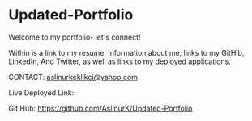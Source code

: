 # Updated-Portfolio

Welcome to my portfolio- let's connect!

Within is a link to my resume, information about me, links to my GitHib, LinkedIn, And Twitter, as well as links to my deployed applications.

CONTACT: aslinurkeklikci@yahoo.com

Live Deployed Link: 

Git Hub: https://github.com/AslinurK/Updated-Portfolio